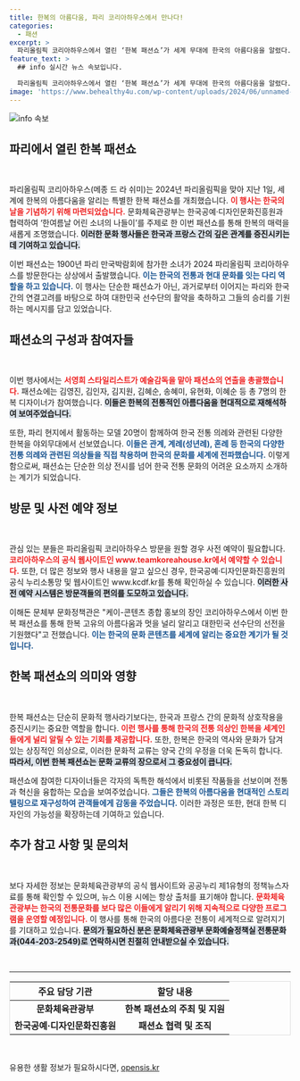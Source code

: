 ```yaml
---
title: 한복의 아름다움, 파리 코리아하우스에서 만나다!
categories:
  - 패션
excerpt: >
  파리올림픽 코리아하우스에서 열린 ‘한복 패션쇼’가 세계 무대에 한국의 아름다움을 알렸다. 전통 의례를 주제로 다채로운 한복을 선보이며, 우리의 선수들이 성공할 수 있도록 응원했다! 클릭하여 자세한 이야기를 만나보세요!
feature_text: >
  ## info 실시간 뉴스 속보입니다.

  파리올림픽 코리아하우스에서 열린 ‘한복 패션쇼’가 세계 무대에 한국의 아름다움을 알렸다. 전통 의례를 주제로 다채로운 한복을 선보이며, 우리의 선수들이 성공할 수 있도록 응원했다! 클릭하여 자세한 이야기를 만나보세요!
image: 'https://www.behealthy4u.com/wp-content/uploads/2024/06/unnamed-file.png'
---
```


<p><img src="https://www.behealthy4u.com/wp-content/uploads/2024/06/unnamed-file.png" alt="info 속보" /></p>

<h2 data-ke-size="size26">파리에서 열린 한복 패션쇼</h2>

<p data-ke-size="size16">&nbsp;</p>

<p>파리올림픽 코리아하우스(메종 드 라 쉬미)는 2024년 파리올림픽을 맞아 지난 1일, 세계에 한복의 아름다움을 알리는 특별한 한복 패션쇼를 개최했습니다. <b><span style="color: #ee2323;">이 행사는 한국의 날을 기념하기 위해 마련되었습니다.</span></b> 문화체육관광부는 한국공예·디자인문화진흥원과 협력하여 ‘한여름날 어린 소녀의 나들이’를 주제로 한 이번 패션쇼를 통해 한복의 매력을 새롭게 조명했습니다. <b><span style="background-color: #21538527;">이러한 문화 행사들은 한국과 프랑스 간의 깊은 관계를 증진시키는 데 기여하고 있습니다.</span></b>  </p>

<p>이번 패션쇼는 1900년 파리 만국박람회에 참가한 소녀가 2024 파리올림픽 코리아하우스를 방문한다는 상상에서 출발했습니다. <b><span style="color: #1a5490;">이는 한국의 전통과 현대 문화를 잇는 다리 역할을 하고 있습니다.</span></b> 이 행사는 단순한 패션쇼가 아닌, 과거로부터 이어지는 파리와 한국 간의 연결고려를 바탕으로 하여 대한민국 선수단의 활약을 축하하고 그들의 승리를 기원하는 메시지를 담고 있었습니다.</p>

<h2 data-ke-size="size26">패션쇼의 구성과 참여자들</h2>

<p data-ke-size="size16">&nbsp;</p>

<p>이번 행사에서는 <b><span style="color: #ee2323;">서영희 스타일리스트가 예술감독을 맡아 패션쇼의 연출을 총괄했습니다.</span></b> 패션쇼에는 김영진, 김인자, 김지원, 김혜순, 송혜미, 유현화, 이혜순 등 총 7명의 한복 디자이너가 참여했습니다. <b><span style="background-color: #21538527;">이들은 한복의 전통적인 아름다움을 현대적으로 재해석하여 보여주었습니다.</span></b>  </p>

<p>또한, 파리 현지에서 활동하는 모델 20명이 함께하여 한국 전통 의례와 관련된 다양한 한복을 야외무대에서 선보였습니다. <b><span style="color: #1a5490;">이들은 관계, 계례(성년례), 혼례 등 한국의 다양한 전통 의례와 관련된 의상들을 직접 착용하며 한국의 문화를 세계에 전파했습니다.</span></b> 이렇게 함으로써, 패션쇼는 단순한 의상 전시를 넘어 한국 전통 문화의 어려운 요소까지 소개하는 계기가 되었습니다.</p>

<h2 data-ke-size="size26">방문 및 사전 예약 정보</h2>

<p data-ke-size="size16">&nbsp;</p>

<p>관심 있는 분들은 파리올림픽 코리아하우스 방문을 원할 경우 사전 예약이 필요합니다. <b><span style="color: #ee2323;">코리아하우스의 공식 웹사이트인 www.teamkoreahouse.kr에서 예약할 수 있습니다.</span></b> 또한, 더 많은 정보와 행사 내용을 알고 싶으신 경우, 한국공예·디자인문화진흥원의 공식 누리소통망 및 웹사이트인 www.kcdf.kr를 통해 확인하실 수 있습니다. <b><span style="background-color: #21538527;">이러한 사전 예약 시스템은 방문객들의 편의를 도모하고 있습니다.</span></b>  </p>

<p>이해돈 문체부 문화정책관은 "케이-콘텐츠 종합 홍보의 장인 코리아하우스에서 이번 한복 패션쇼를 통해 한복 고유의 아름다움과 멋을 널리 알리고 대한민국 선수단의 선전을 기원했다"고 전했습니다. <b><span style="color: #1a5490;">이는 한국의 문화 콘텐츠를 세계에 알리는 중요한 계기가 될 것입니다.</span></b></p>

<h2 data-ke-size="size26">한복 패션쇼의 의미와 영향</h2>

<p data-ke-size="size16">&nbsp;</p>

<p>한복 패션쇼는 단순히 문화적 행사라기보다는, 한국과 프랑스 간의 문화적 상호작용을 증진시키는 중요한 역할을 합니다. <b><span style="color: #ee2323;">이런 행사를 통해 한국의 전통 의상인 한복을 세계인들에게 널리 알릴 수 있는 기회를 제공합니다.</span></b> 또한, 한복은 한국의 역사와 문화가 담겨 있는 상징적인 의상으로, 이러한 문화적 교류는 양국 간의 우정을 더욱 돈독히 합니다. <b><span style="background-color: #21538527;">따라서, 이번 한복 패션쇼는 문화 교류의 장으로서 그 중요성이 큽니다.</span></b> </p>

<p>패션쇼에 참여한 디자이너들은 각자의 독특한 해석에서 비롯된 작품들을 선보이며 전통과 혁신을 융합하는 모습을 보여주었습니다. <b><span style="color: #1a5490;">그들은 한복의 아름다움을 현대적인 스토리텔링으로 재구성하여 관객들에게 감동을 주었습니다.</span></b> 이러한 과정은 또한, 현대 한복 디자인의 가능성을 확장하는데 기여하고 있습니다.</p>

<h2 data-ke-size="size26">추가 참고 사항 및 문의처</h2>

<p data-ke-size="size16">&nbsp;</p>

<p>보다 자세한 정보는 문화체육관광부의 공식 웹사이트와 공공누리 제1유형의 정책뉴스자료를 통해 확인할 수 있으며, 뉴스 이용 시에는 항상 출처를 표기해야 합니다. <b><span style="color: #ee2323;">문화체육관광부는 한국의 전통문화를 보다 많은 이들에게 알리기 위해 지속적으로 다양한 프로그램을 운영할 예정입니다.</span></b> 이 행사를 통해 한국의 아름다운 전통이 세계적으로 알려지기를 기대하고 있습니다. <b><span style="background-color: #21538527;">문의가 필요하신 분은 문화체육관광부 문화예술정책실 전통문화과(044-203-2549)로 연락하시면 친절히 안내받으실 수 있습니다.</span></b></p>

<p data-ke-size="size16">&nbsp;</p>

<hr/>

<table style="width: 100%; border: 1px solid #ddd;">
    <thead>
        <tr>
            <th style="text-align: center;"><b>주요 담당 기관</b></th>
            <th style="text-align: center;"><b>할당 내용</b></th>
        </tr>
    </thead>
    <tbody>
        <tr>
            <td style="text-align: center; height: 17px;"><b>문화체육관광부</b></td>
            <td style="text-align: center; height: 17px;"><b>한복 패션쇼의 주최 및 지원</b></td>
        </tr>
        <tr>
            <td style="text-align: center; height: 17px;"><b>한국공예·디자인문화진흥원</b></td>
            <td style="text-align: center; height: 17px;"><b>패션쇼 협력 및 조직</b></td>
        </tr>
    </tbody>
</table> 

<p data-ke-size="size16">&nbsp;</p>
유용한 생활 정보가 필요하시다면, <a href="https://opensis.kr" rel="dofollow">opensis.kr</a>


